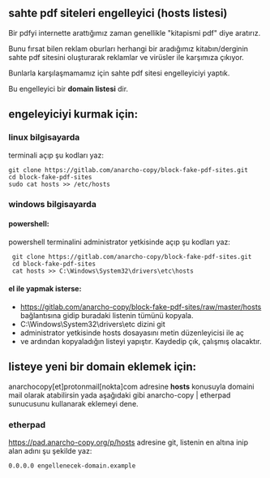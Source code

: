 ## sahte pdf siteleri engelleyici (hosts listesi)

Bir pdfyi internette arattığımız zaman genellikle "kitapismi pdf" diye aratırız. 

Bunu fırsat bilen reklam oburları herhangi bir aradığımız kitabın/derginin sahte pdf sitesini oluşturarak reklamlar ve virüsler ile karşımıza çıkıyor.

Bunlarla karşılaşmamamız için sahte pdf sitesi engelleyiciyi yaptık.

Bu engelleyici bir **domain listesi** dir. 

## engeleyiciyi kurmak için:

### linux bilgisayarda
terminali açıp şu kodları yaz:

    git clone https://gitlab.com/anarcho-copy/block-fake-pdf-sites.git
    cd block-fake-pdf-sites
    sudo cat hosts >> /etc/hosts

### windows bilgisayarda 

#### powershell:
powershell terminalini administrator yetkisinde açıp şu kodları yaz:

     git clone https://gitlab.com/anarcho-copy/block-fake-pdf-sites.git
     cd block-fake-pdf-sites
     cat hosts >> C:\Windows\System32\drivers\etc\hosts
     

#### el ile yapmak isterse:

- https://gitlab.com/anarcho-copy/block-fake-pdf-sites/raw/master/hosts bağlantısına gidip buradaki listenin tümünü kopyala.
-  C:\Windows\System32\drivers\etc dizini git
 - administrator  yetkisinde hosts dosayasını metin düzenleyicisi ile aç
 - ve ardından kopyaladığın listeyi yapıştır.  Kaydedip çık, çalışmış
  olacaktır.


## listeye yeni bir domain eklemek için:

anarchocopy[et]protonmail[nokta]com adresine ****hosts**** konusuyla domaini mail olarak atabilirsin yada aşağıdaki gibi anarcho-copy | etherpad sunucusunu kullanarak eklemeyi dene.

### etherpad

https://pad.anarcho-copy.org/p/hosts adresine git, listenin en altına inip alan adını şu şekilde yaz:

    0.0.0.0 engellenecek-domain.example